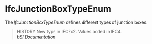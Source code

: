 IfcJunctionBoxTypeEnum
======================
The _IfcJunctionBoxTypeEnum_ defines different types of junction boxes.  
  
> HISTORY  New type in IFC2x2. Values added in IFC4.  
[ _bSI
Documentation_](https://standards.buildingsmart.org/IFC/DEV/IFC4_2/FINAL/HTML/schema/ifcelectricaldomain/lexical/ifcjunctionboxtypeenum.htm)


